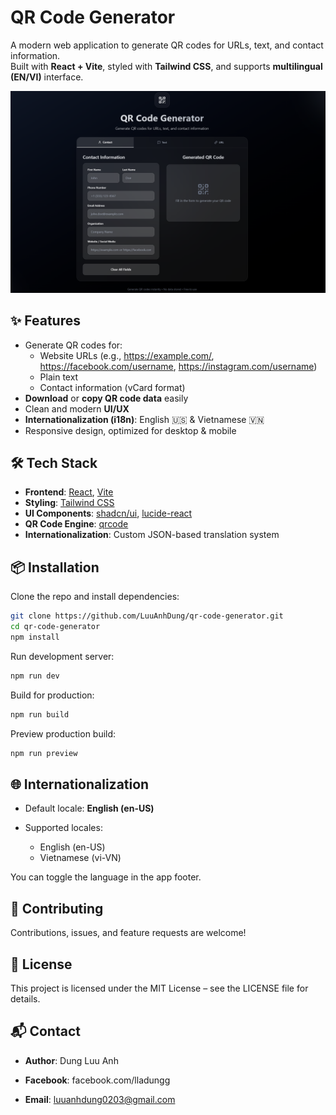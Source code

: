 # QR Code Generator

A modern web application to generate QR codes for URLs, text, and contact information.  
Built with **React + Vite**, styled with **Tailwind CSS**, and supports **multilingual (EN/VI)** interface.  

![QR Code Generator Preview](./public/screenshot.png)


## ✨ Features

- Generate QR codes for:
  - Website URLs (e.g., https://example.com/, https://facebook.com/username, https://instagram.com/username)
  - Plain text
  - Contact information (vCard format)
- **Download** or **copy QR code data** easily
- Clean and modern **UI/UX**
- **Internationalization (i18n)**: English 🇺🇸 & Vietnamese 🇻🇳
- Responsive design, optimized for desktop & mobile


## 🛠️ Tech Stack

- **Frontend**: [React](https://reactjs.org/), [Vite](https://vitejs.dev/)
- **Styling**: [Tailwind CSS](https://tailwindcss.com/)
- **UI Components**: [shadcn/ui](https://ui.shadcn.com/), [lucide-react](https://lucide.dev/)
- **QR Code Engine**: [qrcode](https://github.com/soldair/node-qrcode)
- **Internationalization**: Custom JSON-based translation system


## 📦 Installation

Clone the repo and install dependencies:

```bash
git clone https://github.com/LuuAnhDung/qr-code-generator.git
cd qr-code-generator
npm install
```

Run development server:

```bash
npm run dev
```

Build for production:

```bash
npm run build
```

Preview production build:

```bash
npm run preview
```


## 🌐 Internationalization
- Default locale: **English (en-US)**

- Supported locales:
  - English (en-US)
  - Vietnamese (vi-VN)

You can toggle the language in the app footer.


## 🤝 Contributing

Contributions, issues, and feature requests are welcome!


## 📄 License
This project is licensed under the MIT License – see the LICENSE file for details.


## 📬 Contact
- **Author**: Dung Luu Anh

- **Facebook**: facebook.com/lladungg

- **Email**: luuanhdung0203@gmail.com